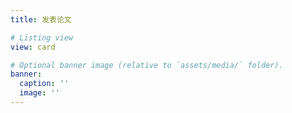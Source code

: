 ```yaml
---
title: 发表论文

# Listing view
view: card

# Optional banner image (relative to `assets/media/` folder).
banner:
  caption: ''
  image: ''
---
```

